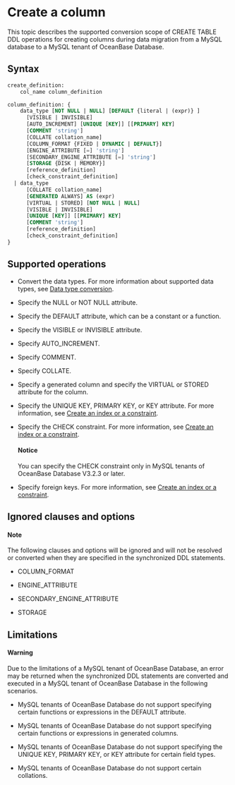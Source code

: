 # Create a column

This topic describes the supported conversion scope of CREATE TABLE DDL operations for creating columns during data migration from a MySQL database to a MySQL tenant of OceanBase Database.

## Syntax

```sql
create_definition:
    col_name column_definition

column_definition: {
    data_type [NOT NULL | NULL] [DEFAULT {literal | (expr)} ]
      [VISIBLE | INVISIBLE]
      [AUTO_INCREMENT] [UNIQUE [KEY]] [[PRIMARY] KEY]
      [COMMENT 'string']
      [COLLATE collation_name]
      [COLUMN_FORMAT {FIXED | DYNAMIC | DEFAULT}]
      [ENGINE_ATTRIBUTE [=] 'string']
      [SECONDARY_ENGINE_ATTRIBUTE [=] 'string']
      [STORAGE {DISK | MEMORY}]
      [reference_definition]
      [check_constraint_definition]
  | data_type
      [COLLATE collation_name]
      [GENERATED ALWAYS] AS (expr)
      [VIRTUAL | STORED] [NOT NULL | NULL]
      [VISIBLE | INVISIBLE]
      [UNIQUE [KEY]] [[PRIMARY] KEY]
      [COMMENT 'string']
      [reference_definition]
      [check_constraint_definition]
}
```

## Supported operations

* Convert the data types. For more information about supported data types, see [Data type conversion](../300.data-type-conversion.md).

* Specify the NULL or NOT NULL attribute.

* Specify the DEFAULT attribute, which can be a constant or a function.

* Specify the VISIBLE or INVISIBLE attribute.

* Specify AUTO_INCREMENT.

* Specify COMMENT.

* Specify COLLATE.

* Specify a generated column and specify the VIRTUAL or STORED attribute for the column.

* Specify the UNIQUE KEY, PRIMARY KEY, or KEY attribute. For more information, see [Create an index or a constraint](../200.create-table/300.create-table-index.md).

* Specify the CHECK constraint. For more information, see [Create an index or a constraint](../200.create-table/300.create-table-index.md).

  <main id="notice" type='notice'>
    <h4>Notice</h4>
    <p>You can specify the CHECK constraint only in MySQL tenants of OceanBase Database V3.2.3 or later. </p>
  </main>

* Specify foreign keys. For more information, see [Create an index or a constraint](../200.create-table/300.create-table-index.md).

## Ignored clauses and options

  <main id="notice" type='explain'>
    <h4>Note</h4>
    <p>The following clauses and options will be ignored and will not be resolved or converted when they are specified in the synchronized DDL statements. </p>
  </main>

* COLUMN_FORMAT

* ENGINE_ATTRIBUTE

* SECONDARY_ENGINE_ATTRIBUTE

* STORAGE

## Limitations

  <main id="notice" type='alert'>
    <h4>Warning</h4>
    <p>Due to the limitations of a MySQL tenant of OceanBase Database, an error may be returned when the synchronized DDL statements are converted and executed in a MySQL tenant of OceanBase Database in the following scenarios. </p>
  </main>

* MySQL tenants of OceanBase Database do not support specifying certain functions or expressions in the DEFAULT attribute.

* MySQL tenants of OceanBase Database do not support specifying certain functions or expressions in generated columns.

* MySQL tenants of OceanBase Database do not support specifying the UNIQUE KEY, PRIMARY KEY, or KEY attribute for certain field types.

* MySQL tenants of OceanBase Database do not support certain collations.
